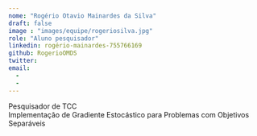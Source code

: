 ```yaml
---
nome: "Rogério Otavio Mainardes da Silva"
draft: false
image : "images/equipe/rogeriosilva.jpg"
role: "Aluno pesquisador"
linkedin: rogério-mainardes-755766169
github: RogerioOMDS
twitter: 
email:
  - 
  - 
---
```

Pesquisador de TCC <br> Implementação de Gradiente Estocástico para Problemas com Objetivos Separáveis

